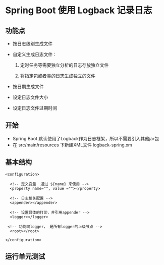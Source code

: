 # Spring Boot 使用 Logback 记录日志
## 功能点
* 按日志级别生成文件

* 自定义生成日志文件：

    1. 定时任务等需要独立分析的日志存放独立文件

    2. 将指定包或者类的日志生成独立的文件

* 按日期生成文件

* 设定日志文件大小

* 设定日志文件过期时间

## 开始
* Spring Boot 默认使用了Logback作为日志框架，所以不需要引入其他jar包  
* 在 src/main/resources 下新建XML文件 logback-spring.xm  

## 基本结构
```
<configuration>

  <!-- 定义变量  通过 ${name} 来使用 -->
  <property name="", value =""></property>

  <!-- 日志相关配置 -->
  <appender></appender>

  <!-- 设置具体的打印，并引用appender -->
  <logger></logger>

 <!-- 功能同logger， 是所有logger的上级节点 -->
  <root></root>

</configuration>
```

## 运行单元测试
